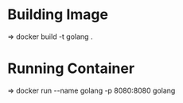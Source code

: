 # Building Image

=> docker build -t golang .

# Running Container

=> docker run --name golang -p 8080:8080 golang

